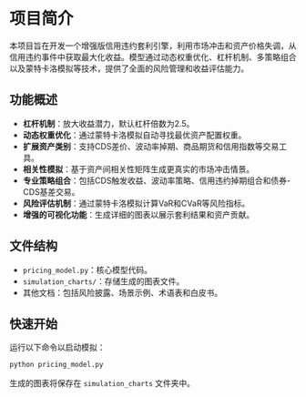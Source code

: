 # 项目简介

本项目旨在开发一个增强版信用违约套利引擎，利用市场冲击和资产价格失调，从信用违约事件中获取最大化收益。模型通过动态权重优化、杠杆机制、多策略组合以及蒙特卡洛模拟等技术，提供了全面的风险管理和收益评估能力。

## 功能概述

- **杠杆机制**：放大收益潜力，默认杠杆倍数为2.5。
- **动态权重优化**：通过蒙特卡洛模拟自动寻找最优资产配置权重。
- **扩展资产类别**：支持CDS差价、波动率掉期、商品期货和信用指数等交易工具。
- **相关性模拟**：基于资产间相关性矩阵生成更真实的市场冲击情景。
- **专业策略组合**：包括CDS触发收益、波动率策略、信用违约掉期组合和债券-CDS基差交易。
- **风险评估机制**：通过蒙特卡洛模拟计算VaR和CVaR等风险指标。
- **增强的可视化功能**：生成详细的图表以展示套利结果和资产贡献。

## 文件结构

- `pricing_model.py`：核心模型代码。
- `simulation_charts/`：存储生成的图表文件。
- 其他文档：包括风险披露、场景示例、术语表和白皮书。

## 快速开始

运行以下命令以启动模拟：

```python
python pricing_model.py
```

生成的图表将保存在 `simulation_charts` 文件夹中。